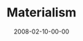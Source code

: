 ---
layout: message
category: message
series: "Consumed"
title: "Materialism"
date: 2008-02-10-00-00
message_id: 483
description: "Is it possible that we're missing life in the pursuit of a better one? Owning things is not wrong. The problem, for many of us, is that our things own us. This week we're learning about how materialism offers us false freedom."
video: "http://s3.amazonaws.com/crossroads-media/messages/video/Consumed1.mp4"
video-duration: "49:55"
yt-video-id: "vhWSgPPMWCQ"
video-image: "http://s3.amazonaws.com/crossroads-media/images/consumed1.jpg"
sc-permalink-url: "http://soundcloud.com/crdschurch/consumed-week-one"
audio: "http://s3.amazonaws.com/crossroads-media/messages/audio/Consumed_1_Materialism_02-10-08_Tome_webaudio.mp3"
audio-duration: "50:44"
tag: 
 - consumed
 - materialism
 - consumerism
 - tome
explicit: false
---